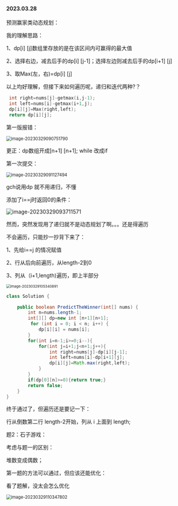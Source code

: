 ####  2023.03.28

预测赢家类动态规划：

我的理解思路：

1、dp[i] [j]数组里存放的是在该区间内可赢得的最大值

2、选择右边，减去后手的dp[i] [j-1]；选择左边则减去后手的dp[i+1] [j]

3、取Max(左，右)=dp[i] [j]

以上均好理解，但接下来如何遍历呢，递归和迭代两种?？

```c++
 int right=nums[j]-getmax(i,j-1);
 int left=nums[i]-getmax(i+1,j);
 dp[i][j]=Max(right,left);
 return dp[i][j];
```

第一版报错：

<img src="C:\Users\pengzixuan\AppData\Roaming\Typora\typora-user-images\image-20230329090751790.png" alt="image-20230329090751790" style="zoom:80%;" />

更正：dp数组开成[n+1] [n+1]; while 改成if

第一次提交：

<img src="C:\Users\pengzixuan\AppData\Roaming\Typora\typora-user-images\image-20230329091127494.png" alt="image-20230329091127494" style="zoom:80%;" />

gch说用dp 就不用递归，不懂

添加了i==j时返回0的条件：

![image-20230329093711571](C:\Users\pengzixuan\AppData\Roaming\Typora\typora-user-images\image-20230329093711571.png)

然而，突然发现用了递归就不是动态规划了啊。。。还是得遍历

不会遍历，只能抄一抄背下来了：

1、先给i==j 的情况赋值

2、行从后向前遍历，从length-2到0

3、列从（i+1,length)遍历，即上半部分

<img src="C:/Users/pengzixuan/AppData/Roaming/Typora/typora-user-images/image-20230329105340891.png" alt="image-20230329105340891" style="zoom:67%;" />

```java
class Solution {

    public boolean PredictTheWinner(int[] nums) {
        int n=nums.length-1;
        int[][] dp=new int [n+1][n+1];
         for (int i = 0; i < n; i++) {
            dp[i][i] = nums[i];
        }
        for(int i=n-1;i>=0;i--){
            for(int j=i+1;j<n+1;j++){
                int right=nums[j]-dp[i][j-1];
                int left=nums[i]-dp[i+1][j];
                dp[i][j]=Math.max(right,left);
            }
        }
        if(dp[0][n]>=0){return true;}
        return false;
    }
}
```

终于通过了，但遍历还是要记一下：

行从倒数第二行 length-2开始，列从 i 上面到 length;



题2：石子游戏：

考虑与题一的区别：

堆数变成偶数；



第一题的方法可以通过，但应该还能优化：

看了题解，没太会怎么优化



<img src="C:/Users/pengzixuan/AppData/Roaming/Typora/typora-user-images/image-20230329110347802.png" alt="image-20230329110347802" style="zoom:80%;" />